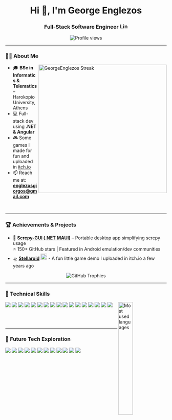 <div align="center">
  <h1>Hi 👋, I'm George Englezos </h1>
  <h3>Full-Stack Software Engineer 
    <a href="https://www.linkedin.com/in/englezos-george/" target="_blank">
      <img src="https://raw.githubusercontent.com/rahuldkjain/github-profile-readme-generator/master/src/images/icons/Social/linked-in-alt.svg" alt="LinkedIn" height="17" width="25" />
    </a>
  </h3>
</div>

<p align="center"><img src="https://komarev.com/ghpvc/?username=georgeenglezos&label=Profile%20views&color=0e75b6&style=flat" alt="Profile views" /></p>
<p align="left">

</p>

---

### 👨‍💻 About Me
<img align="right" src="https://github-readme-streak-stats.herokuapp.com/?user=GeorgeEnglezos&theme=tokyonight" alt="GeorgeEnglezos Streak" width="400" />

- 🎓 **BSc in Informatics & Telematics** – Harokopio University, Athens  
- 💻 Full-stack dev using **.NET & Angular**  
- 🎮 Some games I made for fun and uploaded in [itch.io](https://judge-g.itch.io/)  
- 📫 Reach me at: **englezosgiorgos@gmail.com**
  
<br/>

---


### 🏆 Achievements & Projects
- 🚀 **[Scrcpy-GUI (.NET MAUI)](https://github.com/GeorgeEnglezos/Scrcpy-GUI)** – Portable desktop app simplifying scrcpy usage  
  ⭐ 150+ GitHub stars | Featured in Android emulation/dev communities
  <div>
- 🛸 **[Stellaroid](https://judge-g.itch.io/stellaroid)** <a href="https://judge-g.itch.io/stellaroid"><img src="https://img.itch.zone/aW1nLzkyMTI3ODMucG5n/original/wcLOFq.png" alt="Stellaroid on itch.io" width="20"></a>  - A fun little game demo I uploaded in itch.io a few years ago

<p align="center">
  <img src="https://github-profile-trophy.vercel.app/?username=georgeenglezos&title=Stars,Commits,Repositories,Followers&theme=onedark&no-bg=true&margin-w=15" alt="GitHub Trophies" />
</p>
  
---

### 🧠 Technical Skills

<img align="right" src="https://github-readme-stats.vercel.app/api/top-langs?username=georgeenglezos&show_icons=true&locale=en&layout=compact&theme=tokyonight&bg_color=00000000" alt="Most used languages" width="30%" />

<p>
  <img src="https://img.shields.io/badge/Angular-DD0031?style=for-the-badge&logo=angular&logoColor=white" />
  <img src="https://img.shields.io/badge/HTML5-E34F26?style=for-the-badge&logo=html5&logoColor=white" />
  <img src="https://img.shields.io/badge/CSS3-1572B6?style=for-the-badge&logo=css3&logoColor=white" />
  <img src="https://img.shields.io/badge/TypeScript-3178C6?style=for-the-badge&logo=typescript&logoColor=white" />
  <img src="https://img.shields.io/badge/C%23-239120?style=for-the-badge&logo=c-sharp&logoColor=white" />
  <img src="https://img.shields.io/badge/.NET%20Core-512BD4?style=for-the-badge&logo=dotnet&logoColor=white" />
  <img src="https://img.shields.io/badge/.NET%20MAUI-512BD4?style=for-the-badge&logo=dotnet&logoColor=white" />
  <img src="https://img.shields.io/badge/Java-007396?style=for-the-badge&logo=java&logoColor=white" />
  <img src="https://img.shields.io/badge/Python-3776AB?style=for-the-badge&logo=python&logoColor=white" />
  <img src="https://img.shields.io/badge/MS%20SQL%20Server-CC2927?style=for-the-badge&logo=microsoft-sql-server&logoColor=white" />
  <img src="https://img.shields.io/badge/MySQL-4479A1?style=for-the-badge&logo=mysql&logoColor=white" />
  <img src="https://img.shields.io/badge/Oracle-F80000?style=for-the-badge&logo=oracle&logoColor=white" />
  <img src="https://img.shields.io/badge/Bash-4EAA25?style=for-the-badge&logo=gnu-bash&logoColor=white" />
  <img src="https://img.shields.io/badge/Batch-000000?style=for-the-badge&logo=windows-terminal&logoColor=white" />
  <img src="https://img.shields.io/badge/Git-F05032?style=for-the-badge&logo=git&logoColor=white" />
  <img src="https://img.shields.io/badge/Unity-000000?style=for-the-badge&logo=unity&logoColor=white" />
  <img src="https://img.shields.io/badge/Android%20Studio-3DDC84?style=for-the-badge&logo=android-studio&logoColor=white" />
</p>




<!--
<p>
  <img src="https://img.shields.io/badge/Angular-DD0031?style=for-the-badge&logo=angular&logoColor=white" />
  <img src="https://img.shields.io/badge/HTML5-E34F26?style=for-the-badge&logo=html5&logoColor=white" />
  <img src="https://img.shields.io/badge/CSS3-1572B6?style=for-the-badge&logo=css3&logoColor=white" />
  <img src="https://img.shields.io/badge/TypeScript-3178C6?style=for-the-badge&logo=typescript&logoColor=white" />
  <img src="https://img.shields.io/badge/C%23-239120?style=for-the-badge&logo=c-sharp&logoColor=white" />
  <img src="https://img.shields.io/badge/.NET%20Core-512BD4?style=for-the-badge&logo=dotnet&logoColor=white" />
  <img src="https://img.shields.io/badge/.NET%20MAUI-512BD4?style=for-the-badge&logo=dotnet&logoColor=white" />
  <img src="https://img.shields.io/badge/Java-007396?style=for-the-badge&logo=java&logoColor=white" />
  <img src="https://img.shields.io/badge/Python-3776AB?style=for-the-badge&logo=python&logoColor=white" />
  <img src="https://img.shields.io/badge/MS%20SQL%20Server-CC2927?style=for-the-badge&logo=microsoft-sql-server&logoColor=white" />
  <img src="https://img.shields.io/badge/MySQL-4479A1?style=for-the-badge&logo=mysql&logoColor=white" />
  <img src="https://img.shields.io/badge/Oracle-F80000?style=for-the-badge&logo=oracle&logoColor=white" />
  <img src="https://img.shields.io/badge/Bash-4EAA25?style=for-the-badge&logo=gnu-bash&logoColor=white" />
  <img src="https://img.shields.io/badge/Batch-000000?style=for-the-badge&logo=windows-terminal&logoColor=white" />
  <img src="https://img.shields.io/badge/Git-F05032?style=for-the-badge&logo=git&logoColor=white" />
  <img src="https://img.shields.io/badge/Unity-000000?style=for-the-badge&logo=unity&logoColor=white" />
  <img src="https://img.shields.io/badge/Android%20Studio-3DDC84?style=for-the-badge&logo=android-studio&logoColor=white" />
  <div align="center">
    <img src="https://github-readme-stats.vercel.app/api/top-langs?username=georgeenglezos&show_icons=true&locale=en&layout=compact&theme=tokyonight" alt="Most used languages" />
  </div>
</p>->
-->
<br>
<br>

---

### 🔮 Future Tech Exploration

<p>
  <img src="https://img.shields.io/badge/Flutter-02569B?style=for-the-badge&logo=flutter&logoColor=white" />
  <img src="https://img.shields.io/badge/React-61DAFB?style=for-the-badge&logo=react&logoColor=black" />
  <img src="https://img.shields.io/badge/React%20Native-61DAFB?style=for-the-badge&logo=react&logoColor=black" />
  <img src="https://img.shields.io/badge/Vue.js-4FC08D?style=for-the-badge&logo=vue.js&logoColor=white" />
  <img src="https://img.shields.io/badge/Node.js-339933?style=for-the-badge&logo=node.js&logoColor=white" />
  <img src="https://img.shields.io/badge/Firebase-FFCA28?style=for-the-badge&logo=firebase&logoColor=black" />
  <img src="https://img.shields.io/badge/Azure-0078D4?style=for-the-badge&logo=microsoft-azure&logoColor=white" />
  <img src="https://img.shields.io/badge/AWS-232F3E?style=for-the-badge&logo=amazon-aws&logoColor=white" />
  <img src="https://img.shields.io/badge/Docker-2496ED?style=for-the-badge&logo=docker&logoColor=white" />
  <img src="https://img.shields.io/badge/Kubernetes-326CE5?style=for-the-badge&logo=kubernetes&logoColor=white" />
  <img src="https://img.shields.io/badge/TensorFlow-FF6F00?style=for-the-badge&logo=tensorflow&logoColor=white" />
  <img src="https://img.shields.io/badge/Blazor-512BD4?style=for-the-badge&logo=blazor&logoColor=white" />
</p>


<!--
###
<p align="left">
  <img src="https://github-readme-stats.vercel.app/api?username=georgeenglezos&show_icons=true&locale=en&theme=tokyonight" alt="GitHub stats" />
</p>
-->
